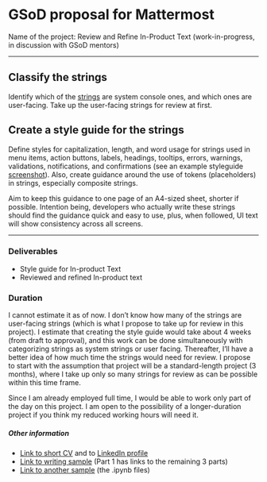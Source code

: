 # GSoD proposal for Mattermost

Name of the project: Review and Refine In-Product Text
(work-in-progress, in discussion with GSoD mentors)

---

## Classify the strings

Identify which of the [strings](https://github.com/mattermost/mattermost-webapp/blob/master/i18n/en.json) are system console ones, and which ones are user-facing. Take up the user-facing strings for review at first.

## Create a style guide for the strings

Define styles for capitalization, length, and word usage for strings used in menu items, action buttons, labels, headings, tooltips, errors, warnings, validations, notifications, and confirmations (see an example styleguide [screenshot](https://github.com/AninditaBasu/AninditaBasu.github.io/blob/master/gsod/Capture7.PNG)). Also, create guidance around the use of tokens (placeholders) in strings, especially composite strings. 

Aim to keep this guidance to one page of an A4-sized sheet, shorter if possible. Intention being, developers who actually write these strings should find the guidance quick and easy to use, plus, when followed, UI text will show consistency across all screens.

---

### Deliverables

- Style guide for In-product Text
- Reviewed and refined In-product text

### Duration

I cannot estimate it as of now. I don’t know how many of the strings are user-facing strings (which is what I propose to take up for review in this project). I estimate that creating the style guide would take about 4 weeks (from draft to approval), and this work can be done simultaneously with categorizing strings as system strings or user facing. Thereafter, I’ll have a better idea of how much time the strings would need for review. I propose to start with the assumption that project will be a standard-length project (3 months), where I take up only so many strings for review as can be possible within this time frame. 

Since I am already employed full time, I would be able to work only part of the day on this project. I am open to the possibility of a longer-duration project if you think my reduced working hours will need it.

##### Other information

- [Link to short CV](http://aninditabasu.github.io/README.html) and to [LinkedIn profile]( https://www.linkedin.com/in/aninditabasu/)
- [Link to writing sample](https://www.ibm.com/developerworks/library/cc-ask-watson-part1-bluemix-trs/index.html?ca=drs-) (Part 1 has links to the remaining 3 parts)
- [Link to another sample](https://mybinder.org/repo/AninditaBasu/indica) (the .ipynb files)
